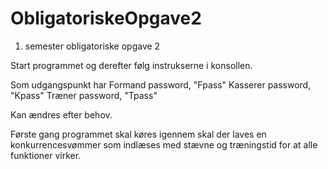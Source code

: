 # ObligatoriskeOpgave2
1. semester obligatoriske opgave 2

Start programmet og derefter følg instrukserne i konsollen.

Som udgangspunkt har  Formand password, "Fpass"
                      Kasserer password, "Kpass"
                      Træner password, "Tpass"

Kan ændres efter behov.

Første gang programmet skal køres igennem skal der laves en konkurrencesvømmer som indlæses med stævne og træningstid for at alle funktioner virker.
